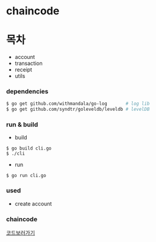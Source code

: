 # chaincode

# 목차

* account
* transaction
* receipt
* utils

### dependencies

```bash
$ go get github.com/withmandala/go-log       # log lib
$ go get github.com/syndtr/goleveldb/leveldb # levelDB
```

### run & build

* build

```
$ go build cli.go
$ ./cli
```

* run

```
$ go run cli.go
```

### used

* create account

### chaincode 

[코드보러가기](https://github.com/pjt3591oo/hyperledger-fabric-token)
